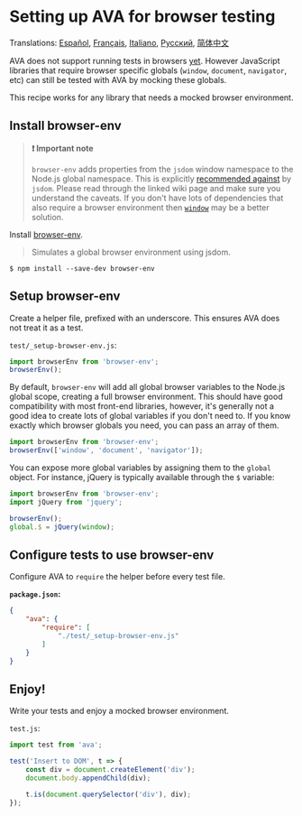 # Setting up AVA for browser testing

Translations: [Español](https://github.com/avajs/ava-docs/blob/main/es_ES/docs/recipes/browser-testing.md), [Français](https://github.com/avajs/ava-docs/blob/main/fr_FR/docs/recipes/browser-testing.md), [Italiano](https://github.com/avajs/ava-docs/blob/main/it_IT/docs/recipes/browser-testing.md), [Русский](https://github.com/avajs/ava-docs/blob/main/ru_RU/docs/recipes/browser-testing.md), [简体中文](https://github.com/avajs/ava-docs/blob/main/zh_CN/docs/recipes/browser-testing.md)

AVA does not support running tests in browsers [yet](https://github.com/avajs/ava/issues/24). However JavaScript libraries that require browser specific globals (`window`, `document`, `navigator`, etc) can still be tested with AVA by mocking these globals.

This recipe works for any library that needs a mocked browser environment.

## Install browser-env

> **❗️ Important note**
>
>`browser-env` adds properties from the `jsdom` window namespace to the Node.js global namespace. This is explicitly [recommended against](https://github.com/tmpvar/jsdom/wiki/Don't-stuff-jsdom-globals-onto-the-Node-global) by `jsdom`. Please read through the linked wiki page and make sure you understand the caveats. If you don't have lots of dependencies that also require a browser environment then [`window`](https://github.com/lukechilds/window#universal-testing-pattern) may be a better solution.

Install [browser-env](https://github.com/lukechilds/browser-env).

> Simulates a global browser environment using jsdom.

```
$ npm install --save-dev browser-env
```

## Setup browser-env

Create a helper file, prefixed with an underscore. This ensures AVA does not treat it as a test.

`test/_setup-browser-env.js`:

```js
import browserEnv from 'browser-env';
browserEnv();
```

By default, `browser-env` will add all global browser variables to the Node.js global scope, creating a full browser environment. This should have good compatibility with most front-end libraries, however, it's generally not a good idea to create lots of global variables if you don't need to. If you know exactly which browser globals you need, you can pass an array of them.

```js
import browserEnv from 'browser-env';
browserEnv(['window', 'document', 'navigator']);
```

You can expose more global variables by assigning them to the `global` object. For instance, jQuery is typically available through the `$` variable:

```js
import browserEnv from 'browser-env';
import jQuery from 'jquery';

browserEnv();
global.$ = jQuery(window);
```

## Configure tests to use browser-env

Configure AVA to `require` the helper before every test file.

**`package.json`:**

```json
{
	"ava": {
		"require": [
			"./test/_setup-browser-env.js"
		]
	}
}
```

## Enjoy!

Write your tests and enjoy a mocked browser environment.

`test.js`:

```js
import test from 'ava';

test('Insert to DOM', t => {
	const div = document.createElement('div');
	document.body.appendChild(div);

	t.is(document.querySelector('div'), div);
});
```
